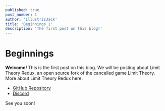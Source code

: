 ```yaml
---
published: true
post_number: 1
author: 'IllustrisJack'
title: 'Beginnings 1'
description: 'The first post on this blog!'
---
```

# Beginnings
**Welcome!** This is the first post on this blog. We will be posting about Limit Theory Redux, an open source fork of the cancelled game Limit Theory.
More about Limit Theory Redux here:

- [GitHub Repository](https://github.com/Limit-Theory-Redux/ltheory)
- [Discord](https://discord.gg/MrfRR5ytJF)


See you soon!
